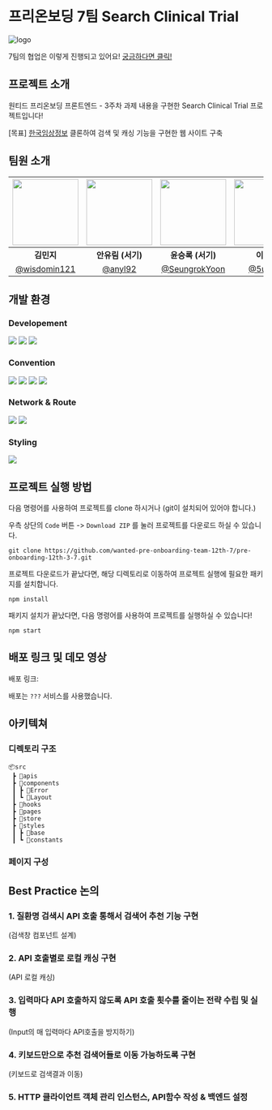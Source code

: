 # 프리온보딩 7팀 Search Clinical Trial

![logo](https://github.com/wanted-pre-onboarding-team-12th-7/pre-onboarding-12th-3-7/assets/52682692/8c1d916a-2d12-41ee-9f2d-bced871a7d97)

7팀의 협업은 이렇게 진행되고 있어요! [궁금하다면 클릭!](https://www.notion.so/sonicrok/7-5fcce41bb3594680b16862082dd0324d)

## 프로젝트 소개

원티드 프리온보딩 프론트엔드 - 3주차 과제 내용을 구현한 Search Clinical Trial 프로젝트입니다!

[목표] [한국임상정보](https://clinicaltrialskorea.com/) 클론하여 검색 및 캐싱 기능을 구현한 웹 사이트 구축

## 팀원 소개

| <img src="https://avatars.githubusercontent.com/wisdomin121" width="130" height="130"> | <img src="https://avatars.githubusercontent.com/anyl92" width="130" height="130"> | <img src="https://avatars.githubusercontent.com/SeungrokYoon" width="130" height="130"> | <img src="https://avatars.githubusercontent.com/5unk3n" width="130" height="130"> | <img src="https://avatars.githubusercontent.com/salmontaker" width="130" height="130"> | <img src="https://avatars.githubusercontent.com/JangHyunjeong" width="130" height="130"> |
| :------------------------------------------------------------------------------------: | :-------------------------------------------------------------------------------: | :-------------------------------------------------------------------------------------: | :-------------------------------------------------------------------------------: | :------------------------------------------------------------------------------------: | :--------------------------------------------------------------------------------------: |
|                                       **김민지**                                       |                                 **안유림 (서기)**                                 |                                    **윤승록 (서기)**                                    |                                    **이선근**                                     |                                   **이승원 (팀장)**                                    |                                        **장현정**                                        |
|                     [@wisdomin121](https://github.com/wisdomin121)                     |                       [@anyl92](https://github.com/anyl92)                        |                    [@SeungrokYoon](https://github.com/SeungrokYoon)                     |                       [@5unk3n](https://github.com/5unk3n)                        |                     [@salmontaker](https://github.com/salmontaker)                     |                    [@JangHyunjeong](https://github.com/JangHyunjeong)                    |

## 개발 환경

### Developement

<img src="https://img.shields.io/badge/Node.js v18 (LTS)-grey?style=for-the-badge&logo=nodedotjs"> <img src="https://img.shields.io/badge/React-61DAFB?style=for-the-badge&logo=React&logoColor=white"/> <img src="https://img.shields.io/badge/TypeScript-3178C6?style=for-the-badge&logo=TypeScript&logoColor=white"/>

### Convention

<img src="https://img.shields.io/badge/husky-brown?style=for-the-badge&logo=npm"> <img src="https://img.shields.io/badge/lint staged-white?style=for-the-badge&logo=npm"> <img src="https://img.shields.io/badge/ESLint-4B32C3?style=for-the-badge&logo=eslint"> <img src="https://img.shields.io/badge/Prettier-F7B93E?style=for-the-badge&logo=prettier&logoColor=white">

### Network & Route

<img src="https://img.shields.io/badge/React Router-CA4245?style=for-the-badge&logo=React Router&logoColor=white"> <img src="https://img.shields.io/badge/Axios-5A29E4?style=for-the-badge&logo=Axios&logoColor=white"/>

### Styling

<img src="https://img.shields.io/badge/styled component-DB7093?style=for-the-badge&logo=styled-components&logoColor=white"/>

## 프로젝트 실행 방법

다음 명령어를 사용하여 프로젝트를 clone 하시거나 (git이 설치되어 있어야 합니다.)

우측 상단의 `Code` 버튼 -> `Download ZIP` 를 눌러 프로젝트를 다운로드 하실 수 있습니다.

```shell
git clone https://github.com/wanted-pre-onboarding-team-12th-7/pre-onboarding-12th-3-7.git
```

프로젝트 다운로드가 끝났다면, 해당 디렉토리로 이동하여 프로젝트 실행에 필요한 패키지를 설치합니다.

```shell
npm install
```

패키지 설치가 끝났다면, 다음 명령어를 사용하여 프로젝트를 실행하실 수 있습니다!

```shell
npm start
```

## 배포 링크 및 데모 영상

배포 링크: 

배포는 `???` 서비스를 사용했습니다.

## 아키텍쳐

### 디렉토리 구조

```
📦src
 ┣ 📂apis
 ┣ 📂components
 ┃ ┣ 📂Error
 ┃ ┗ 📂Layout
 ┣ 📂hooks
 ┣ 📂pages
 ┣ 📂store
 ┣ 📂styles
 ┃ ┣ 📂base
 ┃ ┗ 📂constants
```

### 페이지 구성

## Best Practice 논의

### 1. 질환명 검색시 API 호출 통해서 검색어 추천 기능 구현
(검색창 컴포넌트 설계)

### 2. API 호출별로 로컬 캐싱 구현
(API 로컬 캐싱)

### 3. 입력마다 API 호출하지 않도록 API 호출 횟수를 줄이는 전략 수립 및 실행
(Input의 매 입력마다 API호출을 방지하기)

### 4. 키보드만으로 추천 검색어들로 이동 가능하도록 구현
(키보드로 검색결과 이동)

### 5. HTTP 클라이언트 객체 관리 인스턴스, API함수 작성 & 백엔드 설정


